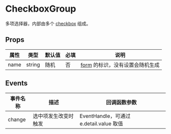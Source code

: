 # CheckboxGroup

多项选择器，内部由多个 [checkbox](./README.Checkbox.md) 组成。

## Props

| 属性 | 类型   | 默认值 | 必填 | 说明                                                |
| ---- | ------ | ------ | ---- | --------------------------------------------------- |
| name | string | 随机   | 否   | [form](./README.Form.md) 的标识，没有设置会随机生成 |

## Events

| 事件名称 | 描述                 | 回调函数参数                            |
| -------- | -------------------- | --------------------------------------- |
| change   | 选中项发生改变时触发 | EventHandle，可通过 e.detail.value 取值 |
